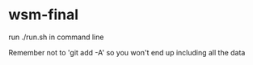 # wsm-final
run ./run.sh in command line

Remember not to 'git add -A' so you won't end up including all the data
